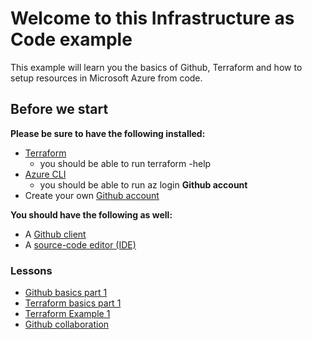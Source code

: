 # Welcome to this Infrastructure as Code example

This example will learn you the basics of Github, Terraform and how to setup resources in Microsoft Azure from code.


## Before we start

**Please be sure to have the following installed:**
- [Terraform](https://www.terraform.io/downloads.html)
   - you should be able to run terraform -help
- [Azure CLI](https://docs.microsoft.com/cli/azure)
   - you should be able to run az login
**Github account**
- Create your own [Github account](https://github.com/join)

**You should have the following as well:**
-  A [Github client](https://desktop.github.com)
- A [source-code editor (IDE)](https://code.visualstudio.com/)

### Lessons

- [Github basics part 1](Github_basics_part_1.md)
- [Terraform basics part 1](Terraform_basics_part_1.md)
- [Terraform Example 1](Terraform_example_1.md)
- [Github collaboration](Github_part_2.md)
